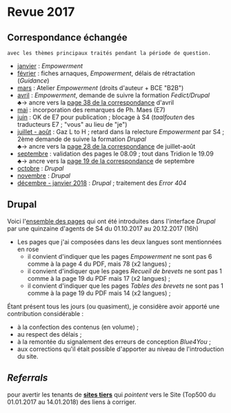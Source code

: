 # Revue 2017

## Correspondance échangée

    avec les thèmes principaux traités pendant la période de question.

* [janvier](2017-01.pdf) : *Empowerment*
* [février](2017-02.pdf) : fiches arnaques, *Empowerment*, délais de rétractation (*Guidance*)
* [mars](2017-03.pdf) : Atelier *Empowerment* (droits d'auteur + BCE "B2B")
* [avril](2017-04.pdf) : *Empowerment*, demande de suivre la formation *Fedict/Drupal*<br>&clubs;&rarr; ancre vers la [page 38 de la correspondance](avril_p38.pdf) d'avril
* [mai](2017-05.pdf) : incorporation des remarques de Ph. Maes (E7)
* [juin](2017-06.pdf) : OK de E7 pour publication ; blocage à S4 (*taalfouten* des traducteurs E7 ; "vous" au lieu de "je")
* [juillet - août](2017-07_2017-08.pdf) : Gaz L to H ; retard dans la relecture *Empowerment* par S4 ; 2ème demande de suivre la formation *Drupal*<br>&clubs;&rarr; ancre vers la [page 28 de la correspondance](aout_p28.pdf) de juillet-août
* [septembre](2017-09.pdf) : validation des pages le 08.09 ; tout dans Tridion le 19.09<br>&clubs;&rarr; ancre vers la [page 19 de la correspondance](septembre_p19.pdf) de septembre
* [octobre](2017-10.pdf) : *Drupal*
* [novembre](2017-10.pdf) : *Drupal*
* [décembre - janvier 2018](2017-12_2018-01.pdf) : *Drupal* ; traitement des *Error 404*

<a name="drupal"></a>
## Drupal

Voici l'[ensemble des pages](Arborescence_New_Internet_Fr.pdf) qui ont été introduites dans l'interface *Drupal* par une quinzaine d'agents de S4 du 01.10.2017 au 20.12.2017 (16h)

* Les pages que j'ai composées dans les deux langues sont mentionnées en rose
    * il convient d'indiquer que les pages *Empowerment* ne sont pas 6 comme à la page 4 du PDF, mais 78 (x2 langues) ;
    * il convient d'indiquer que les pages *Recueil de brevets* ne sont pas 1 comme à la page 19 du PDF mais 17 (x2 langues) ;
    * il convient d'indiquer que les pages *Tables des brevets* ne sont pas 1 comme à la page 19 du PDF mais 14 (x2 langues) ;

&Eacute;tant présent tous les jours (ou quasiment), je considère avoir apporté une contribution considérable :

* à la confection des contenus (en volume) ;
* au respect des délais ;
* à la remontée du signalement des erreurs de conception *Blue4You* ;
* aux corrections qu'il était possible d'apporter au niveau de l'introduction du site.

## *Referrals*

pour avertir les tenants de [**sites tiers**](Pages.md) qui *pointent* vers le Site (Top500 du 01.01.2017 au 14.01.2018) des liens à corriger.

